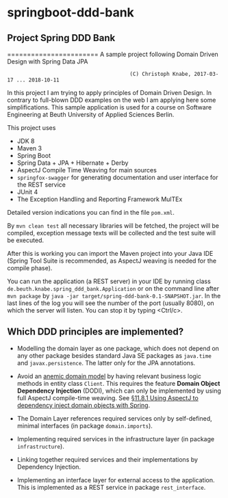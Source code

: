 # springboot-ddd-bank
## Project Spring DDD Bank
=======================
A sample project following Domain Driven Design with Spring Data JPA

                                            (C) Christoph Knabe, 2017-03-17 ... 2018-10-11

In this project I am trying to apply principles of Domain Driven Design.
In contrary to full-blown DDD examples on the web I am applying here some simplifications.
This sample application is used for a course on Software Engineering at Beuth University of Applied Sciences Berlin.

This project uses

- JDK 8
- Maven 3
- Spring Boot
- Spring Data + JPA + Hibernate + Derby
- AspectJ Compile Time Weaving for main sources
- `springfox-swagger` for generating documentation and user interface for the REST service
- JUnit 4
- The Exception Handling and Reporting Framework MulTEx

Detailed version indications you can find in the file `pom.xml`.

By  `mvn clean test`   all necessary libraries will be fetched, the project will be compiled, exception message texts will be collected and the test suite will be executed.

After this is working you can import the Maven project into your Java IDE
(Spring Tool Suite is recommended, as AspectJ weaving is needed for the compile phase).

You can run the application (a REST server) in your IDE by running class `de.beuth.knabe.spring_ddd_bank.Application` or on the command line after `mvn package` by `java -jar target/spring-ddd-bank-0.1-SNAPSHOT.jar`. In the last lines of the log you will see the number of the port (usually 8080), on which the server will listen. You can stop it by typing &lt;Ctrl/c&gt;.
## Which DDD principles are implemented?

- Modelling the domain layer as one package, which does not depend on any other package besides standard Java SE packages as `java.time` and `javax.persistence`. The latter only for the JPA annotations.

- Avoid an [anemic domain model](https://martinfowler.com/bliki/AnemicDomainModel.html) by having relevant business logic methods in entity class `Client`.
  This requires the feature **Domain Object Dependency Injection** (DODI), which can only be implemented by using full AspectJ compile-time weaving.
  See [§11.8.1 Using AspectJ to dependency inject domain objects with Spring](http://docs.spring.io/spring/docs/4.3.x/spring-framework-reference/html/aop.html#aop-atconfigurable).

- The Domain Layer references required services only by self-defined, minimal interfaces (in package `domain.imports`).

- Implementing required services in the infrastructure layer (in package `infrastructure`).

- Linking together required services and their implementations by Dependency Injection.

- Implementing an interface layer for external access to the application.
  This is implemented as a REST service in package `rest_interface`.
